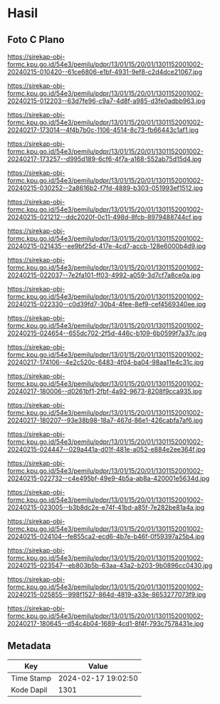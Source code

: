 # Hasil

## Foto C Plano

https://sirekap-obj-formc.kpu.go.id/54e3/pemilu/pdpr/13/01/15/20/01/1301152001002-20240215-010420--61ce6806-e1bf-4931-9ef8-c2d4dce21067.jpg

https://sirekap-obj-formc.kpu.go.id/54e3/pemilu/pdpr/13/01/15/20/01/1301152001002-20240215-012203--63d7fe96-c9a7-4d8f-a985-d3fe0adbb963.jpg

https://sirekap-obj-formc.kpu.go.id/54e3/pemilu/pdpr/13/01/15/20/01/1301152001002-20240217-173014--4f4b7b0c-1106-4514-8c73-fb66443c1af1.jpg

https://sirekap-obj-formc.kpu.go.id/54e3/pemilu/pdpr/13/01/15/20/01/1301152001002-20240217-173257--d995d189-6cf6-4f7a-a168-552ab75d15d4.jpg

https://sirekap-obj-formc.kpu.go.id/54e3/pemilu/pdpr/13/01/15/20/01/1301152001002-20240215-030252--2a8616b2-f7fd-4889-b303-051993ef1512.jpg

https://sirekap-obj-formc.kpu.go.id/54e3/pemilu/pdpr/13/01/15/20/01/1301152001002-20240215-021212--ddc2020f-0c11-498d-8fcb-8979488744cf.jpg

https://sirekap-obj-formc.kpu.go.id/54e3/pemilu/pdpr/13/01/15/20/01/1301152001002-20240215-021435--ee9bf25d-417e-4cd7-accb-128e6000b4d9.jpg

https://sirekap-obj-formc.kpu.go.id/54e3/pemilu/pdpr/13/01/15/20/01/1301152001002-20240215-022037--7e2fa101-ff03-4992-a059-3d7cf7a8ce0a.jpg

https://sirekap-obj-formc.kpu.go.id/54e3/pemilu/pdpr/13/01/15/20/01/1301152001002-20240215-022330--c0d39fd7-30b4-4fee-8ef9-cef4569340ee.jpg

https://sirekap-obj-formc.kpu.go.id/54e3/pemilu/pdpr/13/01/15/20/01/1301152001002-20240215-024654--655dc702-2f5d-446c-b109-6b0599f7a37c.jpg

https://sirekap-obj-formc.kpu.go.id/54e3/pemilu/pdpr/13/01/15/20/01/1301152001002-20240217-174106--4e2c520c-6483-4f04-ba04-98aa11e4c31c.jpg

https://sirekap-obj-formc.kpu.go.id/54e3/pemilu/pdpr/13/01/15/20/01/1301152001002-20240217-180006--d0261bf1-2fbf-4a92-9673-8208f9cca935.jpg

https://sirekap-obj-formc.kpu.go.id/54e3/pemilu/pdpr/13/01/15/20/01/1301152001002-20240217-180207--93e38b98-18a7-467d-86e1-426cabfa7af6.jpg

https://sirekap-obj-formc.kpu.go.id/54e3/pemilu/pdpr/13/01/15/20/01/1301152001002-20240215-024447--029a441a-d01f-481e-a052-e884e2ee364f.jpg

https://sirekap-obj-formc.kpu.go.id/54e3/pemilu/pdpr/13/01/15/20/01/1301152001002-20240215-022732--c4e495bf-49e9-4b5a-ab8a-420001e5634d.jpg

https://sirekap-obj-formc.kpu.go.id/54e3/pemilu/pdpr/13/01/15/20/01/1301152001002-20240215-023005--b3b8dc2e-e74f-41bd-a85f-7e282be81a4a.jpg

https://sirekap-obj-formc.kpu.go.id/54e3/pemilu/pdpr/13/01/15/20/01/1301152001002-20240215-024104--fe855ca2-ecd6-4b7e-b46f-0f59397a25b4.jpg

https://sirekap-obj-formc.kpu.go.id/54e3/pemilu/pdpr/13/01/15/20/01/1301152001002-20240215-023547--eb803b5b-63aa-43a2-b203-9b0896cc0430.jpg

https://sirekap-obj-formc.kpu.go.id/54e3/pemilu/pdpr/13/01/15/20/01/1301152001002-20240215-025855--998f1527-864d-4819-a33e-8653277073f9.jpg

https://sirekap-obj-formc.kpu.go.id/54e3/pemilu/pdpr/13/01/15/20/01/1301152001002-20240217-180645--d54c4b04-1689-4cd1-8f4f-793c7578431e.jpg


## Metadata

| Key        | Value               |
| ---------- | ------------------- |
| Time Stamp | 2024-02-17 19:02:50 |
| Kode Dapil | 1301                |



